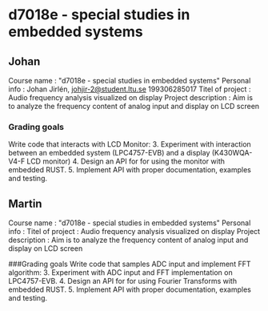 # d7018e - special studies in embedded systems
## Johan
Course name : "d7018e - special studies in embedded systems"
Personal info : Johan Jirlén, johjir-2@student.ltu.se 199306285017
Titel of project : Audio frequency analysis visualized on display
Project description : Aim is to analyze the frequency content of analog input and display on LCD screen

### Grading goals
Write code that interacts with LCD Monitor: 
  3. Experiment with interaction between an embedded system (LPC4757-EVB) and a display (K430WQA-V4-F LCD monitor)
  4. Design an API for for using the monitor with embedded RUST. 
  5. Implement API with proper documentation, examples and testing.


## Martin
Course name : "d7018e - special studies in embedded systems"
Personal info : 
Titel of project : Audio frequency analysis visualized on display
Project description : Aim is to analyze the frequency content of analog input and display on LCD screen

###Grading goals
Write code that samples ADC input and implement FFT algorithm:
  3. Experiment with ADC input and FFT implementation on LPC4757-EVB.
  4. Design an API for for using Fourier Transforms with embedded RUST. 
  5. Implement API with proper documentation, examples and testing.


